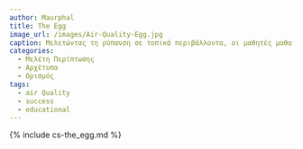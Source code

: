```yaml
---
author: Maurphal
title: The Egg 
image_url: /images/Air-Quality-Egg.jpg
caption: Μελετώντας τη ρύπανση σε τοπικά περιβάλλοντα, οι μαθητές μαθαίνουν δεξιότητες κριτικής σκέψης, μέτρησης και ανάλυσης δεδομένων, όλα μέσα σε ένα πραγματικό περιβάλλον. 
categories:
  - Μελέτη Περίπτωσης
  - Αρχέτυπα
  - Ορισμός
tags:
  - air Quality 
  - success
  - educational
---
```


{% include cs-the_egg.md %}

